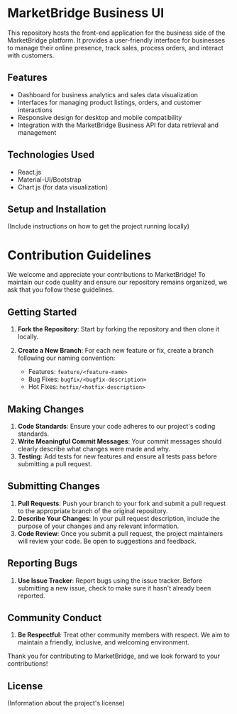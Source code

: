 # MarketBridge Business UI

This repository hosts the front-end application for the business side of the MarketBridge platform. It provides a user-friendly interface for businesses to manage their online presence, track sales, process orders, and interact with customers.

## Features
- Dashboard for business analytics and sales data visualization
- Interfaces for managing product listings, orders, and customer interactions
- Responsive design for desktop and mobile compatibility
- Integration with the MarketBridge Business API for data retrieval and management

## Technologies Used
- React.js
- Material-UI/Bootstrap 
- Chart.js (for data visualization)

## Setup and Installation
(Include instructions on how to get the project running locally)

# Contribution Guidelines

We welcome and appreciate your contributions to MarketBridge! To maintain our code quality and ensure our repository remains organized, we ask that you follow these guidelines.

## Getting Started

1. **Fork the Repository**: Start by forking the repository and then clone it locally.

2. **Create a New Branch**: For each new feature or fix, create a branch following our naming convention:
   - Features: `feature/<feature-name>`
   - Bug Fixes: `bugfix/<bugfix-description>`
   - Hot Fixes: `hotfix/<hotfix-description>`

## Making Changes

1. **Code Standards**: Ensure your code adheres to our project's coding standards.
2. **Write Meaningful Commit Messages**: Your commit messages should clearly describe what changes were made and why.
3. **Testing**: Add tests for new features and ensure all tests pass before submitting a pull request.

## Submitting Changes

1. **Pull Requests**: Push your branch to your fork and submit a pull request to the appropriate branch of the original repository.
2. **Describe Your Changes**: In your pull request description, include the purpose of your changes and any relevant information.
3. **Code Review**: Once you submit a pull request, the project maintainers will review your code. Be open to suggestions and feedback.

## Reporting Bugs

1. **Use Issue Tracker**: Report bugs using the issue tracker. Before submitting a new issue, check to make sure it hasn't already been reported.

## Community Conduct

1. **Be Respectful**: Treat other community members with respect. We aim to maintain a friendly, inclusive, and welcoming environment.

Thank you for contributing to MarketBridge, and we look forward to your contributions!

## License
(Information about the project's license)
